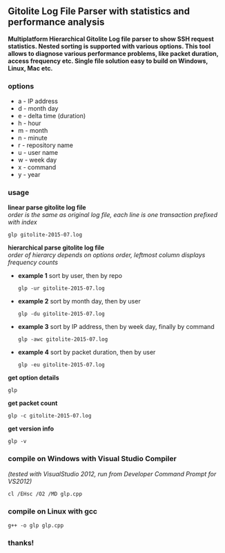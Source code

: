 ## Gitolite Log File Parser with statistics and performance analysis
**Multiplatform Hierarchical Gitolite Log file parser to show SSH request statistics. Nested sorting is supported with various options. This tool allows to diagnose various performance problems, like packet duration, access frequency etc. Single file solution easy to build on Windows, Linux, Mac etc.**
### options
* a - IP address
* d - month day
* e - delta time (duration)
* h - hour
* m - month
* n - minute
* r - repository name
* u - user name
* w - week day
* x - command
* y - year

### usage

**linear parse gitolite log file**  
  *order is the same as original log file, each line is one transaction prefixed with index*
  ```
  glp gitolite-2015-07.log
  ```
**hierarchical parse gitolite log file**  
  *order of hierarcy depends on options order, leftmost column displays frequency counts*

* **example 1** sort by user, then by repo  
  ```
  glp -ur gitolite-2015-07.log
  ```
* **example 2** sort by month day, then by user  
  ```
  glp -du gitolite-2015-07.log
  ```
* **example 3** sort by IP address, then by week day, finally by command  
  ```
  glp -awc gitolite-2015-07.log
  ```
* **example 4** sort by packet duration, then by user
  ```
  glp -eu gitolite-2015-07.log
  ```

**get option details**
  ```
  glp
  ```
**get packet count**
  ```
  glp -c gitolite-2015-07.log
  ```
**get version info**
  ```
  glp -v
  ```

### compile on Windows with Visual Studio Compiler
*(tested with VisualStudio 2012, run from Developer Command Prompt for VS2012)*
  ```
  cl /EHsc /O2 /MD glp.cpp
  ```
### compile on Linux with gcc
  ```
  g++ -o glp glp.cpp
  ```
### thanks!
